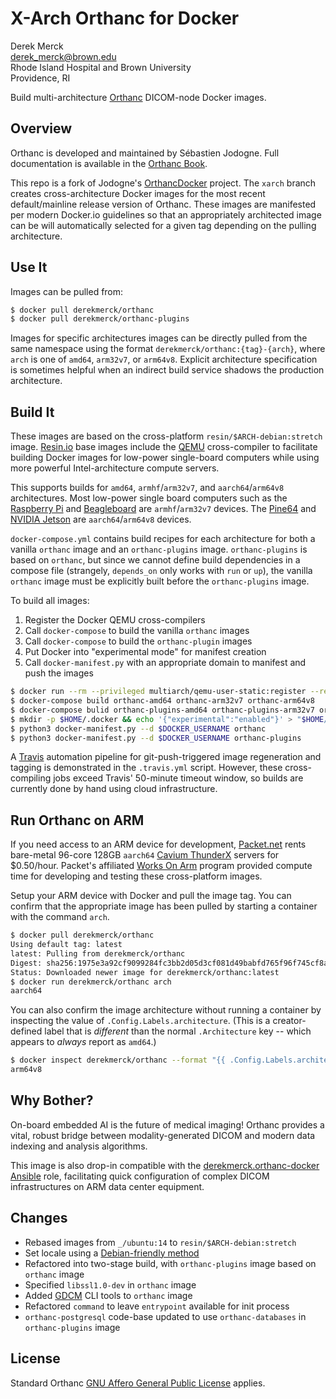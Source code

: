 # X-Arch Orthanc for Docker

Derek Merck  
<derek_merck@brown.edu>  
Rhode Island Hospital and Brown University  
Providence, RI  

Build multi-architecture [Orthanc](https://www.orthanc-server.com) DICOM-node Docker images.


## Overview

Orthanc is developed and maintained by Sébastien Jodogne. Full documentation is available in the [Orthanc Book](http://book.orthanc-server.com/users/docker.html).  

This repo is a fork of Jodogne's [OrthancDocker](https://github.com/jodogne/OrthancDocker) project.  The `xarch` branch creates cross-architecture Docker images for the most recent default/mainline release version of Orthanc.  These images are manifested per modern Docker.io guidelines so that an appropriately architected image can be will automatically selected for a given tag depending on the pulling architecture.


## Use It

Images can be pulled from:

```bash
$ docker pull derekmerck/orthanc
$ docker pull derekmerck/orthanc-plugins
```

Images for specific architectures images can be directly pulled from the same namespace using the format `derekmerck/orthanc:{tag}-{arch}`, where `arch` is one of `amd64`, `arm32v7`, or `arm64v8`.  Explicit architecture specification is sometimes helpful when an indirect build service shadows the production architecture.


## Build It

These images are based on the cross-platform `resin/$ARCH-debian:stretch` image.  [Resin.io][] base images include the [QEMU][] cross-compiler to facilitate building Docker images for low-power single-board computers while using more powerful Intel-architecture compute servers.

[Resin.io]: http://resin.io
[QEMU]: https://www.qemu.org

This supports builds for `amd64`, `armhf`/`arm32v7`, and `aarch64`/`arm64v8` architectures.  Most low-power single board computers such as the [Raspberry Pi][] and [Beagleboard][] are `armhf`/`arm32v7` devices.  The [Pine64][] and [NVIDIA Jetson][] are `aarch64`/`arm64v8` devices.

[Raspberry Pi]: https://www.raspberrypi.org
[Beagleboard]: http://beagleboard.org
[Pine64]: https://www.pine64.org
[NVIDIA Jetson]: https://developer.nvidia.com/embedded/buy/jetson-tx2

`docker-compose.yml` contains build recipes for each architecture for both a vanilla `orthanc` image and an `orthanc-plugins` image.  `orthanc-plugins` is based on `orthanc`, but since we cannot define build dependencies in a compose file (strangely, `depends_on` only works with `run` or `up`), the vanilla `orthanc` image must be explicitly built before the `orthanc-plugins` image.

To build all images:

1. Register the Docker QEMU cross-compilers
2. Call `docker-compose` to build the vanilla `orthanc` images
3. Call `docker-compose` to build the `orthanc-plugin` images
4. Put Docker into "experimental mode" for manifest creation
5. Call `docker-manifest.py` with an appropriate domain to manifest and push the images

```bash
$ docker run --rm --privileged multiarch/qemu-user-static:register --reset
$ docker-compose build orthanc-amd64 orthanc-arm32v7 orthanc-arm64v8
$ docker-compose bulid orthanc-plugins-amd64 orthanc-plugins-arm32v7 orthanc-plugins-arm64v8
$ mkdir -p $HOME/.docker && echo '{"experimental":"enabled"}' > "$HOME/.docker/config.json"
$ python3 docker-manifest.py --d $DOCKER_USERNAME orthanc
$ python3 docker-manifest.py --d $DOCKER_USERNAME orthanc-plugins
```

A [Travis][] automation pipeline for git-push-triggered image regeneration and tagging is demonstrated in the `.travis.yml` script.  However, these cross-compiling jobs exceed Travis' 50-minute timeout window, so builds are currently done by hand using cloud infrastructure.

[Travis]: http://travis-ci.org


## Run Orthanc on ARM

If you need access to an ARM device for development, [Packet.net][] rents bare-metal 96-core 128GB `aarch64` [Cavium ThunderX] servers for $0.50/hour.  Packet's affiliated [Works On Arm][] program provided compute time for developing and testing these cross-platform images.

[Cavium ThunderX]: https://www.cavium.com/product-thunderx-arm-processors.html
[Packet.net]: https://packet.net
[Works On Arm]: https://www.worksonarm.com

Setup your ARM device with Docker and pull the image tag. You can confirm that the appropriate image has been pulled by starting a container with the command `arch`.  

```bash
$ docker pull derekmerck/orthanc
Using default tag: latest
latest: Pulling from derekmerck/orthanc
Digest: sha256:1975e3a92cf9099284fc3bb2d05d3cf081d49babfd765f96f745cf8a23668ff6
Status: Downloaded newer image for derekmerck/orthanc:latest
$ docker run derekmerck/orthanc arch
aarch64
```

You can also confirm the image architecture without running a container by inspecting the value of `.Config.Labels.architecture`.  (This is a creator-defined label that is _different_ than the normal `.Architecture` key -- which appears to _always_ report as `amd64`.)

```bash
$ docker inspect derekmerck/orthanc --format "{{ .Config.Labels.architecture }}"
arm64v8
```


## Why Bother?

On-board embedded AI is the future of medical imaging!  Orthanc provides a vital, robust bridge between modality-generated DICOM and modern data indexing and analysis algorithms.

This image is also drop-in compatible with the [derekmerck.orthanc-docker](https://github.com/derekmerck/ansible-orthanc-docker) [Ansible][] role, facilitating quick configuration of complex DICOM infrastructures on ARM data center equipment.

[Ansible]: https://www.ansible.com


## Changes

- Rebased images from `_/ubuntu:14` to `resin/$ARCH-debian:stretch`
- Set locale using a [Debian-friendly method](https://unix.stackexchange.com/questions/246846/cant-generate-en-us-utf-8-locale)
- Refactored into two-stage build, with `orthanc-plugins` image based on `orthanc` image
- Specified `libssl1.0-dev` in `orthanc` image
- Added [GDCM][] CLI tools to `orthanc` image
- Refactored `command` to leave `entrypoint` available for init process
- `orthanc-postgresql` code-base updated to use `orthanc-databases` in `orthanc-plugins` image

[GDCM]: http://gdcm.sourceforge.net/wiki/index.php/Main_Page


## License

Standard Orthanc [GNU Affero General Public License](http://www.gnu.org/licenses/) applies.
